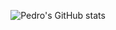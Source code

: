 <div align="center">
  
![Pedro's GitHub stats](https://github-readme-stats.vercel.app/api?username=PedroPontess\&include_all_commits=true&theme=material-palenight&show_icons=true)

</div>
<!--
**PedroPontess/PedroPontess** is a ✨ _special_ ✨ repository because its `README.md` (this file) appears on your GitHub profile.

Here are some ideas to get you started:

- 🔭 I’m currently working on ...
- 🌱 I’m currently learning ...
- 👯 I’m looking to collaborate on ...
- 🤔 I’m looking for help with ...
- 💬 Ask me about ...
- 📫 How to reach me: ...
- 😄 Pronouns: ...
- ⚡ Fun fact: ...
-->
